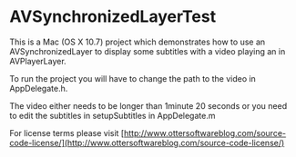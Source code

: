 # AVSynchronizedLayerTest

This is a Mac (OS X 10.7) project which demonstrates how to use an AVSynchronizedLayer to display some subtitles with a video playing an in AVPlayerLayer.

To run the project you will have to change the path to the video in AppDelegate.h.

The video either needs to be longer than 1minute 20 seconds or you need to edit the subtitles in setupSubtitles in AppDelegate.m

For license terms please visit [http://www.ottersoftwareblog.com/source-code-license/](http://www.ottersoftwareblog.com/source-code-license/)
